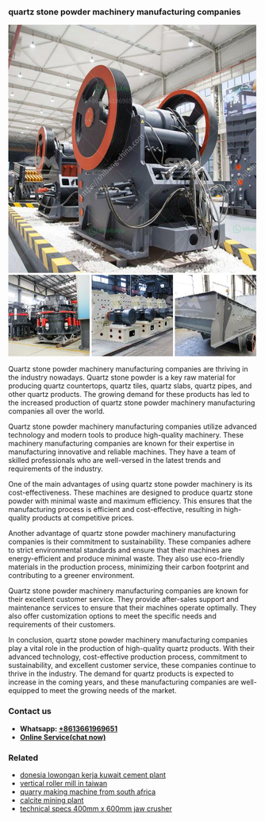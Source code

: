 <h3>quartz stone powder machinery manufacturing companies</h3><img src='1708498251.jpg' alt=''><p>Quartz stone powder machinery manufacturing companies are thriving in the industry nowadays. Quartz stone powder is a key raw material for producing quartz countertops, quartz tiles, quartz slabs, quartz pipes, and other quartz products. The growing demand for these products has led to the increased production of quartz stone powder machinery manufacturing companies all over the world.</p><p>Quartz stone powder machinery manufacturing companies utilize advanced technology and modern tools to produce high-quality machinery. These machinery manufacturing companies are known for their expertise in manufacturing innovative and reliable machines. They have a team of skilled professionals who are well-versed in the latest trends and requirements of the industry.</p><p>One of the main advantages of using quartz stone powder machinery is its cost-effectiveness. These machines are designed to produce quartz stone powder with minimal waste and maximum efficiency. This ensures that the manufacturing process is efficient and cost-effective, resulting in high-quality products at competitive prices.</p><p>Another advantage of quartz stone powder machinery manufacturing companies is their commitment to sustainability. These companies adhere to strict environmental standards and ensure that their machines are energy-efficient and produce minimal waste. They also use eco-friendly materials in the production process, minimizing their carbon footprint and contributing to a greener environment.</p><p>Quartz stone powder machinery manufacturing companies are known for their excellent customer service. They provide after-sales support and maintenance services to ensure that their machines operate optimally. They also offer customization options to meet the specific needs and requirements of their customers.</p><p>In conclusion, quartz stone powder machinery manufacturing companies play a vital role in the production of high-quality quartz products. With their advanced technology, cost-effective production process, commitment to sustainability, and excellent customer service, these companies continue to thrive in the industry. The demand for quartz products is expected to increase in the coming years, and these manufacturing companies are well-equipped to meet the growing needs of the market.</p><h3>Contact us</h3><ul><li><strong>Whatsapp:&nbsp;<a href="https://wa.me/8613661969651">+8613661969651</a></strong></li><li><a href="https://swt.shibang-china.com/?git&amp;zhl&amp;quartz stone powder machinery manufacturing companies"><strong>Online Service(chat now)</strong></a></li></ul><h3>Related</h3><ul><li><a href='donesia lowongan kerja kuwait cement plant.md'>donesia lowongan kerja kuwait cement plant</a></li><li><a href='vertical roller mill in taiwan.md'>vertical roller mill in taiwan</a></li><li><a href='quarry making machine from south africa.md'>quarry making machine from south africa</a></li><li><a href='calcite mining plant.md'>calcite mining plant</a></li><li><a href='technical specs 400mm x 600mm jaw crusher.md'>technical specs 400mm x 600mm jaw crusher</a></li></ul>